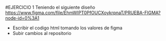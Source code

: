 #EJERCICIO 1
Teniendo el siguiente diseño
https://www.figma.com/file/EhmWIPT0PfOUCXoykrpnaT/PRUEBA-FIGMA?node-id=0%3A1

* Escribir el codigo html tomando los valores de figma
* Subir cambios al repositorio


